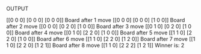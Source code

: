 OUTPUT

[[0 0 0]
 [0 0 0]
 [0 0 0]]
Board after 1 move
[[0 0 0]
 [0 0 0]
 [1 0 0]]
Board after 2 move
[[0 0 0]
 [0 2 0]
 [1 0 0]]
Board after 3 move
[[0 1 0]
 [0 2 0]
 [1 0 0]]
Board after 4 move
[[0 1 0]
 [2 2 0]
 [1 0 0]]
Board after 5 move
[[1 1 0]
 [2 2 0]
 [1 0 0]]
Board after 6 move
[[1 1 0]
 [2 2 0]
 [1 2 0]]
Board after 7 move
[[1 1 0]
 [2 2 0]
 [1 2 1]]
Board after 8 move
[[1 1 0]
 [2 2 2]
 [1 2 1]]
Winner is: 2
